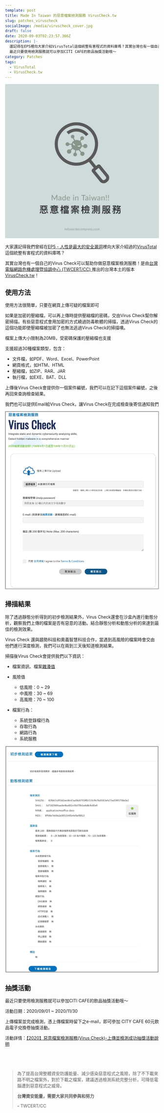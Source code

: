 ```yaml
---
template: post
title: Made In Taiwan 的惡意檔案檢測服務 VirusCheck.tw
slug: patches_viruscheck
socialImage: /media/viruscheck_cover.jpg
draft: false
date: 2020-09-03T02:23:57.366Z
description: |-
  還記得在EP5裡向大家介紹VirusTotal這個統整有害程式的資料庫嗎？其實台灣也有一個自己的Virus Check可以幫助你做惡意檔案檢測服務！
  最近只要使用檢測服務就可以參加CITI CAFE的飲品抽獎活動哦～
category: Patches
tags:
  - VirusTotal
  - VirusCheck.tw
---
```

![](/media/viruscheck_cover.jpg)

大家還記得我們曾經在[EP5 - 人性是最大的安全漏洞](/posts/ep5-the-greatest-vulnerability-is-you-and-me/)裡向大家介紹過的[VirusTotal](https://www.virustotal.com/gui/)這個統整有害程式的資料庫嗎？

其實台灣也有一個自己的Virus Check可以幫助你做惡意檔案檢測服務！是由[台灣電腦網路危機處理暨協調中心 (TWCERT/CC) ](https://www.twcert.org.tw/tw/)推出的台灣本土的版本 [VirusCheck.tw](https://viruscheck.tw)！

## 使用方法

使用方法很簡單，只要在網頁上傳可疑的檔案即可

如果是加密的壓縮檔，可以再上傳時提供壓縮檔的密碼，交由Virus Check幫你解密掃描。有些惡意程式會用加密的方式繞過防毒軟體的掃描，透過Virus Check的這個功能即使壓縮檔被加密了也無法逃過Virus Check的掃描噢。

檔案上傳大小限制為20MB，受密碼保護的壓縮檔也支援 

支援超過30種檔案類型，包含：

* 文件檔，如PDF、Word、Excel、PowerPoint
* 網頁格式，如HTM、HTML
* 壓縮檔，如ZIP、RAR、JAR
* 執行檔，如EXE、BAT、DLL

上傳後Virus Check會提供你一個案件編號，我們可以在記下這個案件編號，之後再回來查詢檢查結果。

我們也可以提供Email給Virus Check，讓Virus Check在完成檢查後寄信通知我們

![](/media/viruscheck_upload.jpg)

## 掃描結果

除了透過靜態分析得到的初步檢測結果外，Virus Check還會在沙盒內進行動態分析，觀察我們上傳的檔案是否有惡意的活動。結合靜態分析和動態分析的來達到最佳的檢測效果。

Virus Check 還與趨勢科技和奧義智慧科技合作，當遇到高風險的檔案時會交由他們進行深度檢測，我們可以在兩到三天後知道檢測結果。

掃描後Virus Check會提供我們以下資訊：

* 檔案資訊、檔案[雜湊值](/posts/ep2-what-is-infosec/#雜湊函數-hash-function)
* 風險值

  * 低風險：0 ~ 29
  * 中風險：30 ~ 69
  * 高風險：70 ~ 100
* 檔案行為：

  * 系統登錄檔行為
  * 存取行為
  * 網路行為
  * 系統服務

![](/media/viruscheck_report.jpg)

## 抽獎活動

最近只要使用檢測服務就可以參加CITI CAFE的飲品抽獎活動哦～

活動日期：2020/09/01 ~ 2020/11/30

上傳檔案並完成檢測，憑上傳檔案時留下之e-mail，即可參加 CITY CAFE 60元飲品電子兌換卷抽獎活動。

活動詳情：[【2020】惡意檔案檢測服務(Virus Check)-上傳並檢測成功抽獎活動說明](https://surl.twcert.org.tw/ckfxR)

<p>&nbsp;</p>
<p>&nbsp;</p>

> 為了提高台灣整體資安防護能量、減少感染惡意程式之風險，除了不下載來路不明之檔案外，對於下載之檔案，建議透過檢測系統完整分析，可降低電腦遭到惡意程式之威脅。
>
> **台灣資安能量，需要大家共同參與和努力** 
>
> **\-** TWCERT/CC